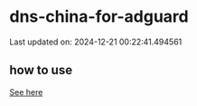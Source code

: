 # dns-china-for-adguard

Last updated on: 2024-12-21 00:22:41.494561

## how to use

[See here](https://github.com/AdguardTeam/AdGuardHome/wiki/Configuration#upstreams-from-file)